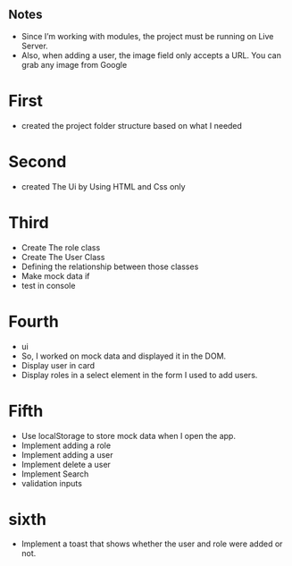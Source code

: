 ## Notes

- Since I’m working with modules, the project must be running on Live Server.
- Also, when adding a user, the image field only accepts a URL. You can grab any image from Google

# First

- created the project folder structure based on what I needed

# Second

- created The Ui by Using HTML and Css only

# Third

- Create The role class
- Create The User Class
- Defining the relationship between those classes
- Make mock data if
- test in console

# Fourth

- ui
- So, I worked on mock data and displayed it in the DOM.
- Display user in card
- Display roles in a select element in the form I used to add users.

# Fifth

- Use localStorage to store mock data when I open the app.
- Implement adding a role
- Implement adding a user
- Implement delete a user
- Implement Search
- validation inputs

# sixth

- Implement a toast that shows whether the user and role were added or not.
